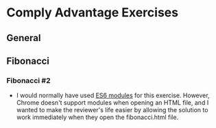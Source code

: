 # Comply Advantage Exercises

## General


## Fibonacci

### Fibonacci #2

* I would normally have used [ES6 modules](https://developer.mozilla.org/en-US/docs/Web/JavaScript/Guide/Modules) for this exercise. However, Chrome doesn't support modules when opening an HTML file, and I wanted to make the reviewer's life easier by allowing the solution to work immediately when they open the fibonacci.html file.